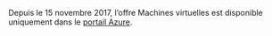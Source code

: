 Depuis le 15 novembre 2017, l’offre Machines virtuelles est disponible uniquement dans le [portail Azure](https://portal.azure.com). 